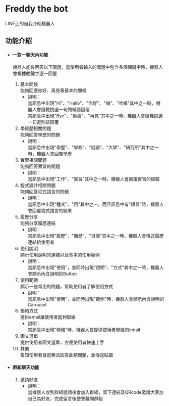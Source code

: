 # Freddy the bot   
LINE上的自我介紹機器人  
  
## 功能介紹  
- #### 一對一聊天內功能  
	機器人能後回答以下問題，當使用者輸入的問題中包含多個關鍵字時，機器人會根據關鍵字逐一回覆
	1. 基本問候  
		能夠回應你好、再見等基本的問候  
		- 說明：  
		當訊息中出現"Hi"、"Hello"、"你好"、"嗨"、"哈囉"其中之一時，機器人會隨機挑選一句問候語回覆  
		當訊息中出現"Bye"、"掰掰"、"再見"其中之一時，機器人會隨機挑選一句道別語回覆
	2. 學經歷相關問題  
		能夠回答學歷的問題  
		- 說明：  
		當訊息中出現"學歷"、"學校"、"就讀"、"大學"、"研究所"其中之一時，機器人會回覆學歷  
	3. 實習相關問題  
		能夠回答實習的問題  
		- 說明：  
		當訊息中出現"工作"、"實習"其中之一時，機器人會回覆實習的經驗  
	4. 程式設計相關問題  
		能夠回答程式語言的問題  
		- 說明：  
		當訊息中出現"程式"、"用"其中之一，而且訊息中有"語言"時，機器人會回覆程式語言的結果  
	5. 履歷分享  
		能夠分享履歷連結  
		- 說明：  
		當訊息中出現"履歷"、"簡歷"、"自傳"其中之一時，機器人會傳送履歷連結給使用者  
	6. 使用說明  
		顯示使用說明的連結以及基本的使用範例  
		- 說明：  
			當訊息中出現"使用"，並同時出現"說明"、"方式"其中之一時，機器人會顯示內含說明的Button  
	7. 使用範例  
		顯示一些常用的問題，幫助使用者了解使用方式  
		- 說明：  
		當訊息中出現"使用"，並同時出現"範例"時，機器人會顯示內含說明的Carousel  
	8. 聯絡方式  
		提供email讓使用者能夠聯絡  
		- 說明：  
		當訊息中出現"聯絡"時，機器人會提供使用者聯絡的email  
	9. 圖文選單  
		提供使用者圖文選單，方便使用者快速上手  
	10. 其他  
		告知使用者目前無法回答此類問題，並傳送貼圖  
  
- #### 群組聊天功能  
	1. 邀請好友
		- 說明：  
		當機器人收到群組邀請後會加入群組，留下連結及QRcode邀請大家加自己為好友，完成留言後便會離開群組  
